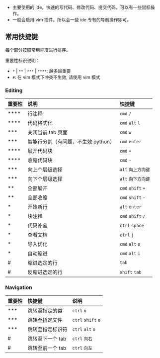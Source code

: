 
+ 主要使用的 ide。快速的写代码、修改代码、提交代码。可以有一些鼠标操作。
+ 一般会启用 vim 插件。所以会一些 ide 专有的导航操作即可。


## 常用快捷键

每个部分按照常用程度进行排序。

重要性标识说明：

+ `*` | `**` | `***` | `****`: 越多越重要
+ `#`: 在 vim 模式下冲突不生效, 请使用 vim 模式

### Editing

| 重要性 | 说明 | 快捷键 |
| :--- | :--- | :--- |
| **** | 行注释 | `cmd` `/` |
| **** | 代码格式化 | `cmd` `alt` `l` |
| *** | 关闭当前 tab 页面 | `cmd` `w` |
| *** | 智能行分割（有问题，不生效 python） | `cmd` `enter` |
| **** | 展开代码块 | `cmd` `+` |
| **** | 收缩代码块 | `cmd` `-` |
| *** | 向上个层级选择 | `alt` `向上方向键` |
| *** | 向下个层级选择 | `alt` `向下方向键` |
| ** | 全部展开 | `cmd` `shift` `+` |
| ** | 全部收缩 | `cmd` `shift` `-` |
| * | 开始新行 | `alt` `enter` |
| * | 块注释 | `cmd` `shift` `/` |
| * | 代码补全 | `ctrl` `space` |
| * | 查看文档 | `ctrl` `j` |
| * | 导入优化 | `cmd` `alt` `o` |
| * | 自动缩进 | `cmd` `alt` `i` |
| # | 缩进选定的行 | `tab` |
| # | 反缩进选定的行 | `shift` `tab` |

### Navigation

| 重要性 | 快捷键 | 说明 |
| :--- | :--- | :--- |
| *** | 跳转至指定的类 | `ctrl` `o` |
| *** | 跳转至指定文件 | `ctrl` `shift` `o` |
| *** | 跳转至指定标识符 | `ctrl` `alt` `o` |
| # | 跳转至下一个 tab | `ctrl` `向右` |
| # | 跳转至前一个 tab | `ctrl` `向左` |
